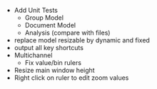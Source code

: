 - Add Unit Tests
  - Group Model
  - Document Model
  - Analysis (compare with files)
- replace model resizable by dynamic and fixed
- output all key shortcuts
- Multichannel
  - Fix value/bin rulers
- Resize main window height
- Right click on ruler to edit zoom values
